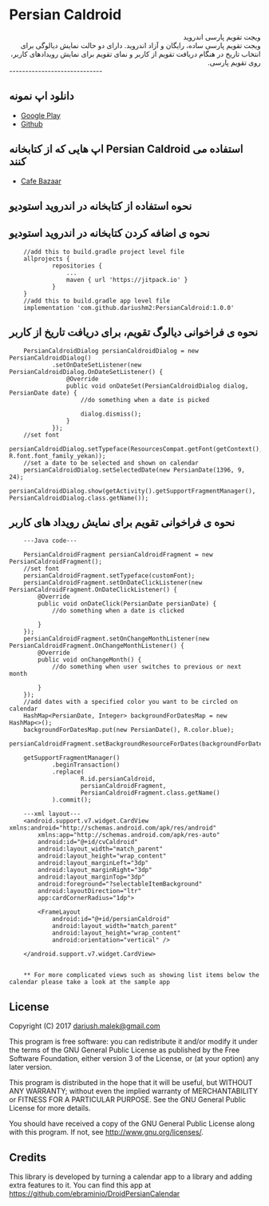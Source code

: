 Persian Caldroid
=============================
<div lang="fa" dir="rtl">ویجت تقویم پارسی اندروید<br />
ویجت تقویم پارسی ساده، رایگان و آزاد اندروید. دارای دو حالت نمایش دیالوگی برای انتخاب تاریخ در هنگام دریافت تقویم از کاربر و نمای تقویم برای نمایش رویدادهای کاربر، روی تقویم پارسی.</div>
-----------------------------

دانلود اپ نمونه
-----------------------------
<ul>
    <li> <a href="https://play.google.com/store/apps/details?id=com.byagowi.persiancalendar" >Google Play</a> </li>
    <li> <a href="https://github.com/ebraminio/DroidPersianCalendar/releases/" >Github</a> </li>
</ul>

اپ هایی که از کتابخانه Persian Caldroid استفاده می کنند
-----------------------------
<ul>
    <li> <a href="https://cafebazaar.ir/app/com.dariushm2.PaymentManager/?l=fa" >Cafe Bazaar</a> </li>
</ul>

نحوه استفاده از کتابخانه در اندروید استودیو
-----------------------------
نحوه ی اضافه کردن کتابخانه در اندروید استودیو
--------------

        //add this to build.gradle project level file
        allprojects {
        		repositories {
        			...
        			maven { url 'https://jitpack.io' }
        		}
        }
        //add this to build.gradle app level file
        implementation 'com.github.dariushm2:PersianCaldroid:1.0.0'
        
نحوه ی فراخوانی دیالوگ تقویم، برای دریافت تاریخ از کاربر
--------------
   
        PersianCaldroidDialog persianCaldroidDialog = new PersianCaldroidDialog()
                .setOnDateSetListener(new PersianCaldroidDialog.OnDateSetListener() {
                    @Override
                    public void onDateSet(PersianCaldroidDialog dialog, PersianDate date) {
                        //do something when a date is picked
                        
                        dialog.dismiss();
                    }
                });
        //set font
        persianCaldroidDialog.setTypeface(ResourcesCompat.getFont(getContext(), R.font.font_family_yekan));
        //set a date to be selected and shown on calendar
        persianCaldroidDialog.setSelectedDate(new PersianDate(1396, 9, 24);
        persianCaldroidDialog.show(getActivity().getSupportFragmentManager(), PersianCaldroidDialog.class.getName());
    
نحوه ی فراخوانی تقویم برای نمایش رویداد های کاربر 
--------------
    
        ---Java code---
        
        PersianCaldroidFragment persianCaldroidFragment = new PersianCaldroidFragment();
        //set font
        persianCaldroidFragment.setTypeface(customFont);
        persianCaldroidFragment.setOnDateClickListener(new PersianCaldroidFragment.OnDateClickListener() {
            @Override
            public void onDateClick(PersianDate persianDate) {
                //do something when a date is clicked
                
            }
        });
        persianCaldroidFragment.setOnChangeMonthListener(new PersianCaldroidFragment.OnChangeMonthListener() {
            @Override
            public void onChangeMonth() {
                //do something when user switches to previous or next month
                
            }
        });
        //add dates with a specified color you want to be circled on calendar
        HashMap<PersianDate, Integer> backgroundForDatesMap = new HashMap<>();
        backgroundForDatesMap.put(new PersianDate(), R.color.blue);
        persianCaldroidFragment.setBackgroundResourceForDates(backgroundForDatesMap);
        
        getSupportFragmentManager()
                .beginTransaction()
                .replace(
                        R.id.persianCaldroid,
                        persianCaldroidFragment,
                        PersianCaldroidFragment.class.getName()
                ).commit();
                
        ---xml layout---
        <android.support.v7.widget.CardView xmlns:android="http://schemas.android.com/apk/res/android"
            xmlns:app="http://schemas.android.com/apk/res-auto"
            android:id="@+id/cvCaldroid"
            android:layout_width="match_parent"
            android:layout_height="wrap_content"
            android:layout_marginLeft="3dp"
            android:layout_marginRight="3dp"
            android:layout_marginTop="3dp"
            android:foreground="?selectableItemBackground"
            android:layoutDirection="ltr"
            app:cardCornerRadius="1dp">
        
            <FrameLayout
                android:id="@+id/persianCaldroid"
                android:layout_width="match_parent"
                android:layout_height="wrap_content"
                android:orientation="vertical" />
        
        </android.support.v7.widget.CardView>
        
        
        ** For more complicated views such as showing list items below the calendar please take a look at the sample app
    
License
-----------------------------
Copyright (C) 2017  dariush.malek@gmail.com

This program is free software: you can redistribute it and/or modify 
it under the terms of the GNU General Public License as published by 
the Free Software Foundation, either version 3 of the License, or 
(at your option) any later version.

This program is distributed in the hope that it will be useful, 
but WITHOUT ANY WARRANTY; without even the implied warranty of 
MERCHANTABILITY or FITNESS FOR A PARTICULAR PURPOSE.  See the 
GNU General Public License for more details.

You should have received a copy of the GNU General Public License 
along with this program.  If not, see http://www.gnu.org/licenses/.

Credits
-----------------------------
This library is developed by turning a calendar app to a library and adding extra features to it.
You can find this app at 
https://github.com/ebraminio/DroidPersianCalendar
